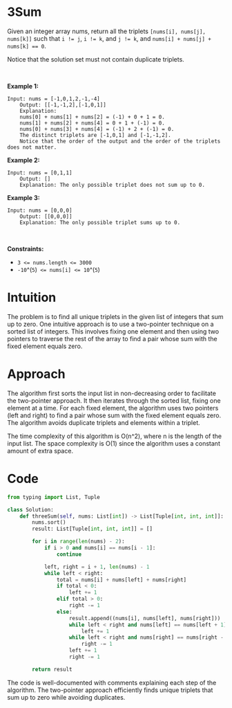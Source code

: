 # 3Sum


Given an integer array nums, return all the triplets
`[nums[i], nums[j], nums[k]]` such that `i != j`, `i != k`, and
`j != k`, and `nums[i] + nums[j] + nums[k] == 0`.

Notice that the solution set must not contain duplicate triplets.

 

**Example 1:**

    Input: nums = [-1,0,1,2,-1,-4]
        Output: [[-1,-1,2],[-1,0,1]]
        Explanation: 
        nums[0] + nums[1] + nums[2] = (-1) + 0 + 1 = 0.
        nums[1] + nums[2] + nums[4] = 0 + 1 + (-1) = 0.
        nums[0] + nums[3] + nums[4] = (-1) + 2 + (-1) = 0.
        The distinct triplets are [-1,0,1] and [-1,-1,2].
        Notice that the order of the output and the order of the triplets does not matter.
        

**Example 2:**

    Input: nums = [0,1,1]
        Output: []
        Explanation: The only possible triplet does not sum up to 0.
        

**Example 3:**

    Input: nums = [0,0,0]
        Output: [[0,0,0]]
        Explanation: The only possible triplet sums up to 0.
        

 

**Constraints:**

- `3 <= nums.length <= 3000`
- `-10`^(`5`)` <= nums[i] <= 10`^(`5`)


# Intuition
The problem is to find all unique triplets in the given list of integers that sum up to zero. One intuitive approach is to use a two-pointer technique on a sorted list of integers. This involves fixing one element and then using two pointers to traverse the rest of the array to find a pair whose sum with the fixed element equals zero.

# Approach
The algorithm first sorts the input list in non-decreasing order to facilitate the two-pointer approach. It then iterates through the sorted list, fixing one element at a time. For each fixed element, the algorithm uses two pointers (left and right) to find a pair whose sum with the fixed element equals zero. The algorithm avoids duplicate triplets and elements within a triplet.

The time complexity of this algorithm is O(n^2), where n is the length of the input list. The space complexity is O(1) since the algorithm uses a constant amount of extra space.

# Code
```python
from typing import List, Tuple

class Solution:
    def threeSum(self, nums: List[int]) -> List[Tuple[int, int, int]]:
        nums.sort()
        result: List[Tuple[int, int, int]] = []

        for i in range(len(nums) - 2):
            if i > 0 and nums[i] == nums[i - 1]:
                continue

            left, right = i + 1, len(nums) - 1
            while left < right:
                total = nums[i] + nums[left] + nums[right]
                if total < 0:
                    left += 1
                elif total > 0:
                    right -= 1
                else:
                    result.append((nums[i], nums[left], nums[right]))
                    while left < right and nums[left] == nums[left + 1]:
                        left += 1
                    while left < right and nums[right] == nums[right - 1]:
                        right -= 1
                    left += 1
                    right -= 1

        return result
```

The code is well-documented with comments explaining each step of the algorithm. The two-pointer approach efficiently finds unique triplets that sum up to zero while avoiding duplicates.

